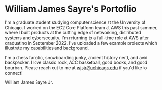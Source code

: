 # William James Sayre's Portoflio


I'm a graduate student studying computer science at the University of Chicago. I worked on the EC2 Core Platform team at AWS this past summer, where I built products at the cutting edge of networking, distributed systems and cybersecurity. I'm returning to a full-time role at AWS after graduating in September 2022. I've uploaded a few example projects which illustrate my capabilities and background. 

I'm a chess fanatic, snowboarding junky, ancient history nerd, and avid backpacker. I love classic rock, ACC basketball, good books, and good bourbon. Please reach out to me at wjsjr@uchicago.edu if you'd like to connect!

William James Sayre Jr.
